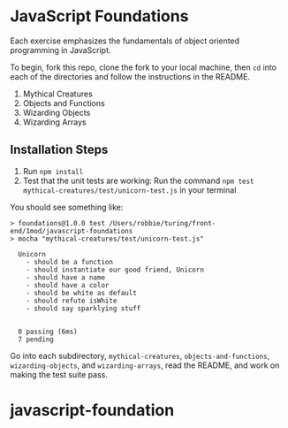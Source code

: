 # JavaScript Foundations

Each exercise emphasizes the fundamentals of object oriented programming in JavaScript.

To begin, fork this repo, clone the fork to your local machine, then `cd` into each of the directories and follow the instructions in the README.

1. Mythical Creatures
2. Objects and Functions
3. Wizarding Objects
4. Wizarding Arrays

## Installation Steps

1. Run `npm install`
2. Test that the unit tests are working: Run the command `npm test mythical-creatures/test/unicorn-test.js` in your terminal

You should see something like:

```shell
> foundations@1.0.0 test /Users/robbie/turing/front-end/1mod/javascript-foundations
> mocha "mythical-creatures/test/unicorn-test.js"

  Unicorn
    - should be a function
    - should instantiate our good friend, Unicorn
    - should have a name
    - should have a color
    - should be white as default
    - should refute isWhite
    - should say sparklying stuff


  0 passing (6ms)
  7 pending
```

Go into each subdirectory, `mythical-creatures`, `objects-and-functions`, `wizarding-objects`, and `wizarding-arrays`, read the README, and work on making the test suite pass.
# javascript-foundation
